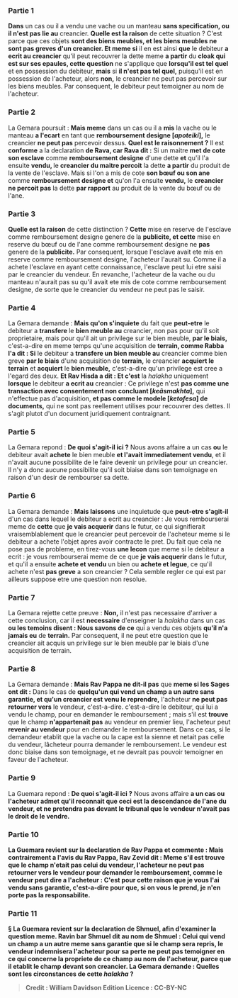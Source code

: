 
### Partie 1
<b>Dans</b> un cas ou il a vendu une vache ou un manteau <b>sans specification, ou il n'est pas lie au</b> creancier. <b>Quelle est la raison</b> de cette situation ? C'est parce que ces objets <b>sont des biens meubles, et les biens meubles ne sont pas greves d'un creancier. Et meme si</b> il en est ainsi <b>que</b> le debiteur <b>a ecrit au creancier</b> qu'il peut recouvrer la dette meme <b>a partir</b> du <b>cloak qui est sur ses epaules, cette question</b> ne s'applique que <b>lorsqu'il est tel quel</b> et en possession du debiteur, <b>mais</b> si <b>il n'est pas tel quel,</b> puisqu'il est en possession de l'acheteur, alors <b>non,</b> le creancier ne peut pas percevoir sur les biens meubles. Par consequent, le debiteur peut temoigner au nom de l'acheteur.

### Partie 2
La Gemara poursuit : <b>Mais meme</b> dans un cas ou il a <b>mis</b> la vache ou le manteau <b>a l'ecart</b> en tant que <b>remboursement designe [<i>apoteiki</i>],</b> le creancier <b>ne peut pas</b> percevoir dessus. <b>Quel est le raisonnement ?</b> Il est <b>conforme</b> a la declaration <b>de Rava, car Rava dit :</b> Si un maitre <b>met de cote son esclave</b> comme <b>remboursement designe</b> d'une dette <b>et</b> qu'il l'a ensuite <b>vendu, </b> le <b>creancier du maitre percoit</b> la dette <b>a partir</b> du produit de la vente de l'esclave. Mais si l'on a mis de cote <b>son bœuf ou son ane</b> comme <b>remboursement designe et</b> qu'on l'a ensuite <b>vendu,</b> le <b>creancier ne percoit pas</b> la dette <b>par rapport</b> au produit de la vente du bœuf ou de l'ane.

### Partie 3
<b>Quelle est la raison</b> de cette distinction ? <b>Cette</b> mise en reserve de l'esclave comme remboursement designe genere de la <b>publicite, et cette</b> mise en reserve du bœuf ou de l'ane comme remboursement designe ne <b>pas</b> genere de la <b>publicite.</b> Par consequent, lorsque l'esclave avait ete mis en reserve comme remboursement designe, l'acheteur l'aurait su. Comme il a achete l'esclave en ayant cette connaissance, l'esclave peut lui etre saisi par le creancier du vendeur. En revanche, l'acheteur de la vache ou du manteau n'aurait pas su qu'il avait ete mis de cote comme remboursement designe, de sorte que le creancier du vendeur ne peut pas le saisir.

### Partie 4
La Gemara demande : <b>Mais qu'on s'inquiete</b> du fait que <b>peut-etre</b> le debiteur a <b>transfere</b> le <b>bien meuble au</b> creancier, non pas pour qu'il soit proprietaire, mais pour qu'il ait un privilege sur le bien meuble, <b>par le biais,</b> c'est-a-dire en meme temps qu'une acquisition de <b>terrain, comme Rabba l'a dit : Si</b> le debiteur a <b>transfere un bien meuble au</b> creancier comme bien greve <b>par le biais</b> d'une acquisition de <b>terrain,</b> le creancier <b>acquiert le terrain</b> et <b>acquiert</b> le <b>bien meuble,</b> c'est-a-dire qu'un privilege est cree a l'egard des deux. <b>Et Rav Hisda a dit : Et c'est</b> la <i>halakha</i> uniquement <b>lorsque</b> le debiteur <b>a ecrit au</b> creancier : Ce privilege n'est <b>pas comme une transaction avec consentement non concluant [<i>keâsmakhta</i>],</b> qui n'effectue pas d'acquisition, <b>et pas comme le modele [<i>ketofesa</i>] de documents,</b> qui ne sont pas reellement utilises pour recouvrer des dettes. Il s'agit plutot d'un document juridiquement contraignant.

### Partie 5
La Gemara repond : <b>De quoi s'agit-il ici ?</b> Nous avons affaire a un cas <b>ou</b> le debiteur avait <b>achete</b> le bien meuble <b>et l'avait immediatement vendu</b>, et il n'avait aucune possibilite de le faire devenir un privilege pour un creancier. Il n'y a donc aucune possibilite qu'il soit biaise dans son temoignage en raison d'un desir de rembourser sa dette.

### Partie 6
La Gemara demande : <b>Mais laissons</b> une inquietude</b> que <b>peut-etre s'agit-il</b> d'un cas dans lequel le debiteur a ecrit au creancier : Je vous rembourserai meme de <b>cette</b> que <b>je vais acquerir</b> dans le futur, ce qui signifierait vraisemblablement que le creancier peut percevoir de l'acheteur meme si le debiteur a achete l'objet apres avoir contracte le pret. Du fait que cela ne pose pas de probleme, en tirez-vous <b>une lecon</b> que meme si le debiteur a ecrit : je vous rembourserai meme de ce que <b>je vais acquerir</b> dans le futur, et qu'il a ensuite <b>achete et vendu</b> un bien ou <b>achete et legue</b>, ce qu'il achete n'est <b>pas greve</b> a son creancier ? Cela semble regler ce qui est par ailleurs suppose etre une question non resolue.

### Partie 7
La Gemara rejette cette preuve : <b>Non,</b> il n'est pas necessaire d'arriver a cette conclusion, car il est <b>necessaire</b> d'enseigner la <i>halakha</i> dans un cas <b>ou les temoins disent : Nous savons de ce</b> qui a vendu ces objets <b>qu'il n'a jamais eu</b> de <b>terrain.</b> Par consequent, il ne peut etre question que le creancier ait acquis un privilege sur le bien meuble par le biais d'une acquisition de terrain.

### Partie 8
La Gemara demande : <b>Mais Rav Pappa ne dit-il pas</b> que <b>meme si les Sages ont dit :</b> Dans le cas de <b>quelqu'un qui vend un champ a un autre sans garantie, et qu'un creancier est venu le reprendre,</b> l'acheteur <b>ne peut pas retourner vers</b> le vendeur, c'est-a-dire. c'est-a-dire le debiteur, qui lui a vendu le champ, pour en demander le remboursement ; mais s'il est <b>trouve</b> que le champ <b>n'appartenait pas</b> au vendeur en premier lieu, l'acheteur peut <b>revenir au vendeur</b> pour en demander le remboursement. Dans ce cas, si le demandeur etablit que la vache ou la cape est la sienne et netait pas celle du vendeur, lâcheteur pourra demander le remboursement. Le vendeur est donc biaise dans son temoignage, et ne devrait pas pouvoir temoigner en faveur de l'acheteur.

### Partie 9
La Guemara repond : <b>De quoi s'agit-il ici ?</b> Nous avons affaire <b>a un cas ou l'acheteur admet qu'il <b>reconnait que ceci</b> est la <b>descendance de</b> l'ane <b>du vendeur,</b> et ne pretendra pas devant le tribunal que le vendeur n'avait pas le droit de le vendre.

### Partie 10
La Guemara revient sur la declaration de Rav Pappa et commente : <b>Mais</b> contrairement a l'avis du Rav Pappa, <b>Rav Zevid dit : Meme</b> s'il est <b>trouve que</b> le champ <b>n'etait pas</b> celui du vendeur, l'acheteur <b>ne peut pas retourner vers</b> le vendeur pour demander le remboursement, <b>comme</b> le vendeur peut <b>dire a</b> l'acheteur : C'est <b>pour cette</b> raison que <b>je vous l'ai vendu sans garantie,</b> c'est-a-dire pour que, si on vous le prend, je n'en porte pas la responsabilite.

### Partie 11
§ La Guemara revient sur la declaration de Shmuel, afin d'examiner <b>la</b> question <b>meme. Ravin bar Shmuel dit au nom de Shmuel : Celui qui vend un champ a un autre</b> meme <b>sans garantie</b> que si le champ sera repris, le vendeur indemnisera l'acheteur pour sa perte <b>ne peut pas temoigner en ce qui concerne</b> la propriete de ce champ <b>au nom</b> de l'acheteur, <b>parce que</b> il <b>etablit</b> le champ <b>devant son creancier.</b> La Gemara demande : <b>Quelles sont les circonstances</b> de cette <i>halakha</i> ?

>Credit : William Davidson Edition
>Licence : CC-BY-NC